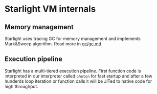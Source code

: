 # Starlight VM internals

## Memory management

Starlight uses tracing GC for memory management and implements Mark&Sweep algorithm. Read more in [gc/gc.md](gc/gc.md)

## Execution pipeline

Starlight has a multi-tiered execution pipeline. First function code is interpreted in our interpreter called `photon` for fast startup and after a few hunderds loop iteration or function calls it will be JITed to native code for high throughput.
